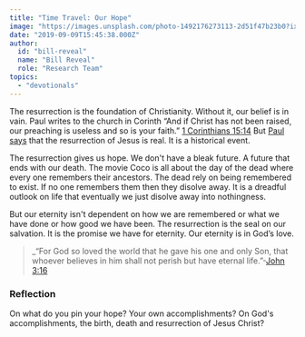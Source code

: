 ```yaml
---
title: "Time Travel: Our Hope"
image: "https://images.unsplash.com/photo-1492176273113-2d51f47b23b0?ixlib=rb-1.2.1&q=85&fm=jpg&crop=entropy&cs=srgb&ixid=eyJhcHBfaWQiOjk2NjF9"
date: "2019-09-09T15:45:38.000Z"
author:
  id: "bill-reveal"
  name: "Bill Reveal"
  role: "Research Team"
topics:
  - "devotionals"
---
```

The resurrection is the foundation of Christianity. Without it, our belief is in vain. Paul writes to the church in Corinth “And if Christ has not been raised, our preaching is useless and so is your faith.” [1 Corinthians‬ ‭15:14][1]‬ But [Paul says][2] that the resurrection of Jesus is real. It is a historical event.

The resurrection gives us hope. We don't have a bleak future. A future that ends with our death. The movie Coco is all about the day of the dead where every one remembers their ancestors. The dead rely on being remembered to exist. If no one remembers them then they disolve away. It is a dreadful outlook on life that eventually we just disolve away into nothingness.

But our eternity isn't dependent on how we are remembered or what we have done or how good we have been. The resurrection is the seal on our salvation. It is the promise we have for eternity. Our eternity is in God’s love.

> _“For God so loved the world that he gave his one and only Son, that whoever believes in him shall not perish but have eternal life.”-[John‬ ‭3:16][3]‬

### Reflection
On what do you pin your hope? Your own accomplishments? On God's accomplishments, the birth, death and resurrection of Jesus Christ?

[1]:	https://www.bible.com/113/1co.15.14 "Foundation of faith"
[2]:	https://www.bible.com/113/1co.15
[3]:	https://www.bible.com/111/jhn.3.16
